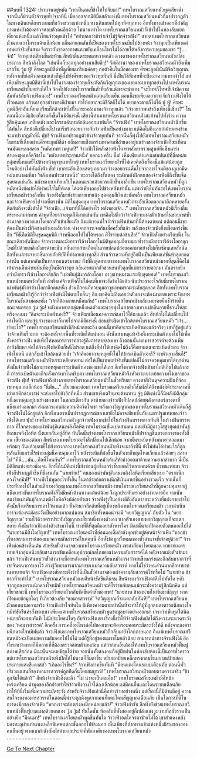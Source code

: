 ##บทที่ 1324: ปราบจนอยู่หมัด
“เขาเป็นคนที่ข้าให้ไปจับมา!”
เทพโบราณเสวียนหมัวพูดเสียงต่ำ จากนั้นก็ม้วนตัวจ้าวหุยไปจากที่นี่
เมื่อออกจากมิติมืดสลัวแห่งนี้ เทพโบราณเสวียนหมัวก็มาปรากฏตัวในทางเดินเหล็กทรงกลมที่กว้างขวางแห่งหนึ่ง
ทางเดินแยกไปทุกทิศทุกทาง อีกทั้งทางเข้าออกที่สำคัญบางแห่งยังต้องตรวจสอบตัวตนอีกด้วย
ไม่นานเท่าใด เทพโบราณเสวียนหมัวก็เข้าไปในห้องลับแยกเดี่ยวแห่งหนึ่ง แล้วโยนจ้าวหุยเข้าไป
“อย่าบอกว่าข้าว่าเจ้าไม่รู้จักจ้าวเฟิง!”
สายตาเทพโบราณเสวียนหมัวฉายแววโกรธแค้นเล็กน้อย กลิ่นอายกดดันที่เป็นของเทพโบราณบีบไปข้างหน้า
จ้าวหุยเป็นเพียงแค่เทพแท้จริงขั้นสาม จึงราวกับขาดอากาศและขยับเคลื่อนไหวไม่ได้ภายใต้พลังการควบคุมของเขา
“รู้…จัก!”
จ้าวหุยส่งเสียงสั่นสะท้าน สีหน้าตื่นตระหนกหวาดกลัว
ดวงตาของเทพโบราณเสวียนหมัวเปล่งประกาย สีหน้าลิงโลด
“เช่นนั้นก็บอกทุกอย่างมาเสียดีๆ!”
รัศมีอำนาจของเทพโบราณเสวียนหมัวยิ่งเพิ่มมากขึ้น
วู้ม ฟู่!
ศีรษะภูตผีสีดำที่ดูเหี้ยมเกรียมค่อยๆ ก่อตัวขึ้นในมือของเขา ศีรษะภูตผีนั่นมีจิตวิญญาณ หลังจากที่ก่อตัวออกมาแล้วก็พุ่งไปยังศีรษะของจ้าวหุยทันที
นี่เป็นวิธีพิเศษที่จะชิงเอาความทรงจำไป แค่เพียงศีรษะภูตผีสีดำนี่เข้าไปในร่างของจ้าวหุยก็จะกัดกินวิญญาณของเขาและเอาทุกอย่างไป
เทพโบราณเสวียนหมัวยิ้มอย่างได้ใจ จ้องไปยังเทพโบราณขั้นต่ำที่แล้วแต่เขาจะฆ่าแกง
“จะโทษก็โทษที่เจ้ามีความสัมพันธ์กับจ้าวเฟิงเถอะ!”
เทพโบราณเสวียนหมัวแค่นเสียงเย็น ตอนนี้เขาเพียงอยากจะจับจ้าวเฟิงให้ได้เร็วหน่อย แล้วเอาทุกอย่างของอีฝ่ายมา ทำให้อยากจะมีชีวิตก็ไม่ได้ อยากจะตายก็ไม่ได้
ฟู่ ฟู่!
ศีรษะภูตผีสีดำอันเหี้ยมเกรียมใกล้จะเข้าไปในกระหม่อมของจ้าวหุยแล้ว
“เจ้าอยากพบข้าถึงเพียงนี้เชียว?”
ในตอนนี้เอง มีเสียงที่สามดังขึ้นในมิติแห่งนี้
เสียงนี้ทำเอาเทพโบราณเสวียนหมัวสะท้านไปทั้งร่าง ความรู้สึกคุ้นเคย เกลียดชัง และโกรธแค้นทะลักล้นออกมาทันใด
“จ้าวเฟิง!”
เทพโบราณเสวียนหมัวนึกขึ้นได้ทันใด สีหน้าก็เปลี่ยนไป
เขารีบร้อนอยากจะจับจ้าวเฟิงเป็นอย่างมาก แต่คิดไม่ถึงเลยว่าฝ่ายตรงข้ามจะมาปรากฏตัวที่นี่
ฟุ่บ!
จ้าวเฟิงมาปรากฏตัวข้างจ้าวหุยทันที จากนั้นก็พุ่งไปยังเทพโบราณเสวียนหมัว
ในยามที่เฉียดผ่านศีรษะภูตผีสีดำ กลิ่นอายแข็งแกร่งมหาศาลที่สำแดงอยู่บนร่างของจ้าวเฟิงก็สะเทือนจนมันแหลกสลาย
“หมัดเทพรวมศูนย์!”
จ้าวเฟิงใช้พลังสายฟ้าโคจรพลังเทพรวมศูนย์ที่แข็งแกร่ง สำแดงชุดเคล็ดวิชาใน ‘พลังเทพประสานหนึ่ง’ ออกมา
ครืน บึ้ม!
เห็นเพียงลำแสงผสมปนเปที่มืดหม่นกลุ่มหนึ่งบดขยี้ไปข้างหน้าดุจขุนเขาใหญ่
เทพโบราณเสวียนหมัวที่ไม่เคยคิดถึงเรื่องนี้แม้แต่น้อยถูกโจมตีอย่างไม่ทันตั้งตัว
อั้ก!
เขากระอักเลือดสดๆ ออกมา ร่างลอยกระเด็นไปจากการโจมตีของภูเขามืดหม่นขนาดมหึมา
‘พลังเทพประสานหนึ่ง’ ทะลวงได้ถึงขั้นสอง ระดับพลังฝึกตนของจ้าวเฟิงก็ถึงขั้นเจ็ดสุดยอดเช่นกัน พลังของเขาเทียบกับในตอนแรกแล้วยกระดับขึ้นมาอีกขั้น
เทพโบราณเสวียนหมัวที่ถูกหมัดหนึ่งซัดเข้าให้ทำอะไรไม่ได้เลย ได้แต่เพียงถอยไปข้างหลังเท่านั้น
แต่ทว่ายังไม่ทันรอให้เทพโบราณเสวียนหมัวร่วงถึงพื้น จ้าวเฟิงก็มายังข้างกายเขาแล้ว
ชุดคลุมสีเงินสะบัดพลิ้ว เทพโบราณเสวียนหมัวและจ้าวเฟิงหายไปจากที่ตรงนั้น
มิติในชุดคลุม
เทพโบราณเสวียนหมัวกระอักเลือดออกมาอีกหลายครั้งติดกันถึงจะตั้งตัวได้
“จ้าวเฟิง...เจ้ามาที่นี่ได้อย่างไร พลังของเจ้า…”
เทพโบราณเสวียนหมัวมีเรื่องตื่นตระหนกมากมาย คำพูดที่อยากจะพูดก็มีมากเช่นกัน
เขาคิดไม่ถึงว่าจ้าวเฟิงจะแฝงตัวเข้ามาในขอบเขตขั้วอำนาจของพวกเขาโดยเอาตัวเข้าเสี่ยงภัย
ถึงแม้เขาแน่ใจว่าจ้าวเฟิงเข้ามาที่นี่ต้องตายแน่ แต่ตอนนี้เขาต้องเป็นห่วงชีวิตของตัวเองเสียก่อน
ห่างจากการเจอกันเมื่อครั้งที่แล้ว พลังของจ้าวเฟิงยิ่งแข็งแกร่งขึ้นอีก
“ที่นี่คือมิติในชุดคลุมมิติ เจ้าหนีออกไปไม่ได้หรอก ศิโรราบต่อข้าเสีย!”
จ้าวเฟิงสั่งอย่างเรียบนิ่ง
ในขณะเดียวกันนี้เอง จ้าวหวางและมังกรวารีล้างโลกาในมิติชุดคลุมก็ตามมา
ทั่วร่างมังกรวารีล้างโลกาลุกไหม้ไปด้วยเพลิงมังกรดำทะมึน กลิ่นอายสายเลือดในกายปลดปล่อยออกมาอย่างไม่เก็บซ่อนเลยสักนิด อีกทั้งแผ่กระจายกลิ่นอายภัยพิบัติที่ทำลายล้างทุกสิ่ง
ส่วนจ้าวหวางที่อยู่อีกฝั่งเป็นเพียงแค่ขั้นห้าสุดยอดเท่านั้น แต่เขากลับเป็นทายาทเนตรมรณะ
สิ่งที่ดึงดูดสายตาของเทพโบราณเสวียนหมัวมากที่สุดก็คือไม้เท้ากรงเล็บดำทะมึนที่อยู่ในมือจ้าวหุย กลิ่นอายน่ากลัวชวนขนหัวลุกที่แผ่กระจายออกมา อันตรายยิ่งกว่ามังกรวารีล้างโลกาเสียอีก
“เผ่าพันธุ์มังกรล้างโลกา อาวุธเทพมรณะระดับสุดยอด!”
เทพโบราณเสวียนหมัวหมดหวังทันที
ลำพังแค่จ้าวเฟิงก็ไม่ใช่คนที่เขาจะงัดข้อได้แล้ว นับประสาอะไรกับมีเทพโบราณเผ่าพันธุ์มังกรล้างโลกาอีกคนหนึ่ง ส่วนอีกคนก็ควบคุมอาวุธเทพมรณะระดับสุดยอด
อีกทั้งเทพโบราณเสวียนหมัวยังรู้อีกว่าจ้าวเฟิงยังมีไพ่ตายใบอื่นๆ อีก
เขาคิดไม่ถึงเลยว่าตัวเองจะต้องมาตายเพราะจับเทพโบราณขั้นสามคนหนึ่ง
“เจ้าก็ต้องตายเหมือนกัน!”
เทพโบราณเสวียนหมัวกลับเผยรอยยิ้มชั่วร้ายขึ้นขณะจนตรอก
วู้ม วู้ม!
พลังมหาศาลกลุ่มหนึ่งหดตัวและพวยพุ่งในกายของเขา แผ่กลิ่นอายที่ชวนให้สะพรึงออกมา
“คิดจะระเบิดตัวเองรึ?”
จ้าวเฟิงเหมือนคาดการณ์เอาไว้ได้นานแล้ว สีหน้าไม่ได้เปลี่ยนไปเท่าใดนัก
และจู่ๆ ร่างของเขาก็หายไปจากมิติแห่งนี้ ก่อนประชิดเข้าใกล้เทพโบราณเสวียนหมัว
“เจ้า…ทำอะไร?”
เทพโบราณเสวียนหมัวมีสีหน้าตกตะลึง
ตอนนี้เขาคิดจะระเบิดตัวเองแล้วจริงๆ เขาก็รู้อยู่แล้วว่าจ้าวเฟิงเร็วมาก จะต้องหนีจากพื้นที่ระเบิดได้แน่นอน
ดังนั้นสาเหตุแท้จริงที่เขาระเบิดตัวเองไม่ใช่เพื่อสังหารจ้าวเฟิง แต่เพื่อให้หอมารสวรรค์ล่วงรู้ถึงการตายของเขา
ถึงตอนนั้นหอมารสวรรค์จะต้องเพิ่มกำลังสืบหา ต่อให้จ้าวเฟิงติดปีกก็หนีไม่รอด
แต่สิ่งที่ทำให้เขาคิดไม่ถึงก็คือยามตนจะระเบิดตัวเอง จ้าวเฟิงไม่หนี แต่กลับเข้าใกล้ตนด้วยซ้ำ
“เจ้าคิดอยากจะหยุดยั้งไม่ให้ข้าระเบิดตัวเองรึ? น่าหัวเราะสิ้นดี!”
เทพโบราณเสวียนหมัวหัวเราะเหยียดหยาม
ต่อให้เป็นเทพแท้จริงขั้นแปดก็ไม่อาจควบคุมเขาได้ทุกด้าน ดังนั้นจ้าวเฟิงไม่สามารถหยุดการระเบิดตัวเองของเขาได้เลย
อีกทั้งหากจ้าวเฟิงเข้ามาใกล้เกินไปแล้วละก็ การระเบิดตัวเองก็จะสังหารเขาในพริบตา
เทพโบราณเสวียนหมัวจึงหัวเราะเยาะเย้ยความโง่เขลาของจ้าวเฟิง
ฟุ่บ!
จ้าวเฟิงมาถึงข้างกายเทพโบราณเสวียนหมัวในชั่วพริบตา ดวงตาสีเงินดุจความฝันที่จ้องเขาหมุนวนเล็กน้อย
“นี่มัน…”
เสี้ยวขณะต่อมา เทพโบราณเสวียนหมัวก็สัมผัสได้ถึงพลังมิติประหลาดที่เก่าแก่ดึกดำบรรพ์ จะส่งเขาไปยังอีกที่หนึ่ง
ส่วนเขาเพิ่งเตรียมจะต้านทาน จู่ๆ มิติแห่งนี้ก็มีพลังมิติกลุ่มหนึ่งควบคุมอยู่บนร่างของเขา
ในขณะเดียวกัน ตาซ้ายของจ้าวเฟิงก็ปลดปล่อยพลังศาสตร์ลวงตาที่แข็งแกร่งออกมา ส่งผลกระทบต่อความคิดจิตใจเขา
พลังดวงวิญญาณของเทพโบราณเสวียนหมัวเดิมก็สู้จ้าวเฟิงไม่ได้อยู่แล้ว อีกทั้งเนตรหมื่นปรากฏการณ์ของเขายิ่งไม่อาจเทียบชั้นกับเนตรปฐมเทพของจ้าวเฟิงได้เลย
ฟุ่บ!
เทพโบราณเสวียนหมัวถูกจ้าวเฟิงลากเข้าไปในห้วงฝันบรรพกาลทันที
ในห้วงฝันบรรพกาล ที่ใจกลางของเผ่าพันธุ์กิเลนเพลิงโลหิต
เทพโบราณขั้นแปดสามคน และยังมีผู้อาวุโสสูงสุดเผ่าพันธุ์กิเลนเพลิงโลหิต นั่งแยกกันอยู่สี่ทิศ
ทันใดนั้นร่างเทพโบราณเสวียนหมัวก็ปรากฏขึ้นตรงกลางของทั้งสี่คน
เสี้ยวขณะต่อมา สีหน้าของเทพโบราณทั้งสี่เปลี่ยนไปเล็กน้อย จากนั้นระเบิดพลังมหาศาลออกมาพร้อมๆ กันแล้วบดขยี้ไปยังตรงกลาง
เทพโบราณเสวียนหมัวเพิ่งจะมาถึงที่นี่ ยังไม่ทันได้ทำอะไรก็ถูกพลังแข็งแกร่งไร้พ่ายกลุ่มนี้ควบคุมเอาไว้
พลังระเบิดที่ก่อขึ้นในตัวเขาก็หยุดไหลเวียนแล้วค่อยๆ สลายไป
“ที่นี่….มัน…คือที่ไหนกัน?”
เทพโบราณเสวียนหมัวเค้นสี่ห้าคำออกมาด้วยความยากลำบาก
นี่เป็นมิติอีกแห่งอย่างชัดเจน อีกทั้งในมิติแห่งนี้ยังซ่อนผู้แข็งแกร่งชั้นยอดไว้หลายคนด้วย
ชั่วขณะต่อมา จ้าวเฟิงก็ปรากฏตัวขึ้นที่นี่เช่นกัน
“นายท่าน!”
คนของเผ่าพันธุ์กิเลนเพลิงโลหิตเรียกเสียงเบา
“ตราผนึกดวงใจทมิฬ!”
จ้าวเฟิงไม่พูดอะไรทั้งสิ้น ในตาซ้ายก่อตราผนึกสีเงินมายาขึ้นอย่างรวดเร็ว จากนั้นก็ประทับลงไปในส่วนลึกของวิญญาณเทพโบราณเสวียนหมัว
เทพโบราณเสวียนหมัวที่ถูกควบคุมจากผู้แข็งแกร่งขั้นเทพโบราณทั้งสี่ไม่มีพลังต้านทานแม้แต่น้อย จึงถูกประทับตราอย่างง่ายดายยิ่ง
จากนั้นสมาชิกเผ่าพันธุ์กิเลนเพลิงโลหิตจึงปล่อยตัวเขา
จ้าวเฟิงรู้เป็นอย่างดีถึงอันตรายระหว่างที่แฝงกายเข้าไป ดังนั้นจึงเตรียมการเอาไว้นานแล้ว
ขั้วอำนาจลึกลับที่อยู่เบื้องหลังเทพโบราณเสวียนหมัว เวลาดำเนินการจะต้องระมัดระวังเป็นอย่างมากแน่นอน สมาชิกทั้งหมดน่าจะมี ‘หยกวิญญาณ’ กับตัว
ใน ‘หยกวิญญาณ’ รวมไว้ด้วยตราประทับวิญญาณเสี้ยวหนึ่งของตัวเอง หากตัวเองตายหยกวิญญาณก็จะแตกสลาย
ดังนั้นจ้าวเฟิงแฝงตัวเข้ามาในนี้ ทางที่ดีที่สุดคืออย่าสังหารใคร มิฉะนั้นจะเปิดเผยตัวตนออกไปได้
“นายท่านมีสิ่งใดบัญชา!”
เทพโบราณเสวียนหมัวที่อ่อนแอเต็มกำลังคุกเข่าอยู่ต่อหน้าจ้าวเฟิง
“บอกข้าเรื่องสถานการณ์ของแมวความลับสวรรค์ในตอนนี้ อีกทั้งข้อมูลทั้งหมดของขั้วอำนาจที่เจ้าอยู่ด้วย!”
จ้าวเฟิงค่อนข้างตื่นเต้น
สำหรับขั้วอำนาจของเทพโบราณเสวียนหมัว เขาสงสัยมาโดยตลอด
ทายาทเนตรเทพเจ้ากลุ่มหนึ่งกลับสามารถขับเคลื่อนอุปกรณ์กลไกของเผ่าความลับสวรรค์ได้
หลังจากแฝงตัวเข้ามาแล้ว จ้าวเฟิงค้นพบว่าขั้วอำนาจเบื้องหลังเทพโบราณเสวียนหมัวเกรงว่าจะแข็งแกร่งและลึกลับมากกว่าที่เขาจินตนาการเอาไว้ ล่วงรู้วิทยาการมากมายของเผ่าความลับสวรรค์
หากไม่ใช่ว่าคนส่วนมากคือทายาทเนตรเทพเจ้า จ้าวเฟิงคงสงสัยกระทั่งว่าที่นี่เป็นขั้วอำนาจของเผ่าความลับสวรรค์ใช่หรือไม่
“นายท่าน ข้ายากที่จะทำได้!”
เทพโบราณเสวียนหมัวเผยสีหน้าขัดขืนดิ้นรน
สีหน้าของจ้าวเฟิงตะลึงไปทันใด หลังจากถูกลงตราผนึกดวงใจทมิฬ เทพโบราณเสวียนหมัวจะศิโรราบกับตนแม้กระทั่งความรู้สึกนึกคิด
แต่เสี้ยวขณะนี้ เทพโบราณเสวียนหมัวกลับขัดขืนคำสั่งของเขา!
“นายท่าน ข้าลงนามในพันธะสัญญา หากเปิดเผยข้อมูลใดๆ ที่เกี่ยวข้องกับ ‘หอมารสวรรค์’ จิตวิญญาณก็จะแตกดับทันที!”
เทพโบราณเสวียนหมัวตอบตามความจริง
จ้าวเฟิงเข้าใจทันใด มีเพียงความตายเท่านั้นที่จะทำให้ผู้ที่ถูกตนลงตราผนึกดวงใจทมิฬขัดขืนคำสั่งของเขา
เพียงแค่เทพโบราณเสวียนหมัวพูดข้อมูลบางอย่างออกมา เกรงว่าเพิ่งพูดได้นิดหน่อยก็จะตายทันที ไม่มีประโยชน์ใดๆ กับจ้าวเฟิงเลย
เรื่องนี้ทำให้จ้าวเฟิงสัมผัสได้ถึงความระแวดระวังของ ‘หอมารสวรรค์’ อีกครั้ง การเคลื่อนไหวต่อไปของเขาจะต้องรอบคอบระมัดระวังให้ดี
หลังจากลงตราผนึกดวงใจทมิฬแล้ว จ้าวเฟิงและเทพโบราณเสวียนหมัวก็กลับมายังโลกภายนอก
ถึงแม้เทพโบราณเสวียนหมัวจะเปิดเผยความลับออกไปไม่ได้ แต่ก็รู้ที่อยู่ของแมวขโมยตัวน้อย สามารถนำทางจ้าวเฟิงได้
อีกทั้งระหว่างทางก็มีหลายที่ที่ต้องตรวจสอบตัวตนก่อน
แต่ว่าก่อนอื่นต้องให้เทพโบราณเสวียนหมัวฟื้นฟูสภาพเสียก่อน มิฉะนั้นจะเผยพิรุธได้ง่าย
จากนั้นทั้งสองคนก็อยู่ฝึกฝนในห้องลับห้องนี้เป็นการชั่วคราว
แต่เทพโบราณเสวียนหมัวเพิ่งฝึกได้ไม่นานก็ลืมตาขึ้น หยิบเอาป้ายเหล็กทรงกลมขึ้นมา บนป้ายส่องประกายแสงสีแดงสลัว
“เกิดอะไรขึ้น?”
จ้าวเฟิงถามขึ้นทันที
“มีคนแตะโดนระบบเตือนภัย ตอนนี้ทั่วบริเวณแสนลี้ของหอมารสวรรค์ถูกปิดกั้นโดยสมบูรณ์!”
เทพโบราณเสวียนหมัวตอบตามความจริง
“ข้าถูกจับได้แล้ว?”
สีหน้าจ้าวเฟิงอึ้งตะลึง
“ไม่ น่าจะเป็นคนอื่น!”
เทพโบราณเสวียนหมัวมีสีหน้าเคร่งเครียด
คำพูดของอีกฝ่ายทำให้จ้าวเฟิงวางใจได้ลงเล็กน้อย
แต่มีคนอื่นแตะโดนระบบเตือนภัย ทำให้ที่นี่เริ่มเพิ่มความระมัดระวัง สำหรับจ้าวเฟิงแล้วนี่คือข่าวร้ายอย่างหนึ่ง
แต่เรื่องนี้ก็มีด้านดีอยู่ ความสนใจของหอมารสวรรค์ในตอนนี้น่าจะถูกดึงดูดจากคนที่แตะโดนสัญญาณเตือนภัย เป็นโอกาสที่ดีในการลงมือของจ้าวเฟิง
“พวกเราจะต้องเร่งลงมือหน่อยแล้ว!”
จ้าวเฟิงกำชับ อีกทั้งยังช่วยเทพโบราณเสวียนหมัวฟื้นฟูบาดแผลด้วยตนเอง
วู้ม วู้ม!
ทันใดนั้น ห้องลับที่ทั้งสองอยู่ก็เปล่งแสงวูบวาบที่สลัวรางเป็นอย่างยิ่ง
“มีคนมา!”
เทพโบราณเสวียนหมัวพูดขึ้นทันใด
จ้าวเฟิงอดโคจรตาซ้ายไม่ได้ เขาสำแดงพลังมองทะลุผ่านกำแพงเหล็กพิเศษแต่ละชั้นออกไปข้างนอก
เห็นเพียงที่ปากทางเข้าแห่งหนึ่งมีร่างของสองคนยืนอยู่ พวกเขากำลังสัมผัสค่ายกลประจำที่พักอาศัยของเทพโบราณเสวียนหมัว
………………………………


[Go To Next Chapter]( ./181.md)